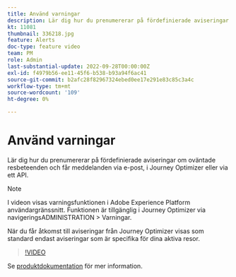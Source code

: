 ```yaml
---
title: Använd varningar
description: Lär dig hur du prenumererar på fördefinierade aviseringar om oväntade resbeteenden och får meddelanden via e-post, i Journey Optimizer eller via ett API.
kt: 11081
thumbnail: 336218.jpg
feature: Alerts
doc-type: feature video
team: PM
role: Admin
last-substantial-update: 2022-09-28T00:00:00Z
exl-id: f4979b56-ee11-45f6-b538-b93a94f6ac41
source-git-commit: b2afc28f82967324ebed0ee17e291e83c85c3a4c
workflow-type: tm+mt
source-wordcount: '109'
ht-degree: 0%

---
```


# Använd varningar

Lär dig hur du prenumererar på fördefinierade aviseringar om oväntade resbeteenden och får meddelanden via e-post, i Journey Optimizer eller via ett API.

>[!NOTE]
>
>I videon visas varningsfunktionen i Adobe Experience Platform användargränssnitt. Funktionen är tillgänglig i Journey Optimizer via navigeringsADMINISTRATION > Varningar.
>
>
>När du får åtkomst till aviseringar från Journey Optimizer visas som standard endast aviseringar som är specifika för dina aktiva resor.

>[!VIDEO](https://video.tv.adobe.com/v/336218?quality=12&learn=on)

Se [produktdokumentation](https://experienceleague.adobe.com/docs/journey-optimizer/using/reporting/alerts.html?lang=en) för mer information.

